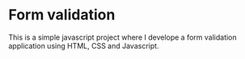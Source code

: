 # Form validation 
 This is a simple javascript project where I develope a form validation application using HTML, CSS and Javascript. 

